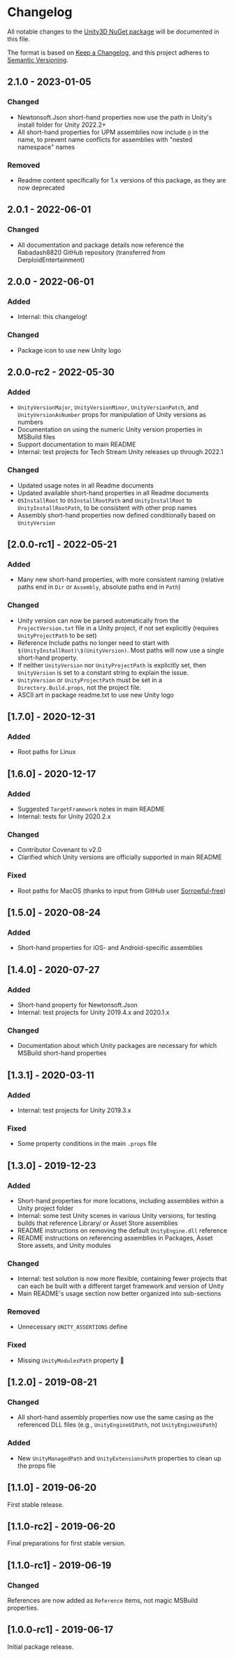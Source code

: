 # Changelog

All notable changes to the [Unity3D NuGet package](https://www.nuget.org/packages/Unity3D/) will be documented in this file.

The format is based on [Keep a Changelog](https://keepachangelog.com/en/1.0.0/),
and this project adheres to [Semantic Versioning](https://semver.org/spec/v2.0.0.html).

## 2.1.0 - 2023-01-05

### Changed

- Newtonsoft.Json short-hand properties now use the path in Unity's install folder for Unity 2022.2+
- All short-hand properties for UPM assemblies now include `@` in the name, to prevent name conflicts for assemblies with "nested namespace" names

### Removed

- Readme content specifically for 1.x versions of this package, as they are now deprecated

## 2.0.1 - 2022-06-01

### Changed

- All documentation and package details now reference the Rabadash8820 GitHub repository (transferred from DerploidEntertainment)

## 2.0.0 - 2022-06-01

### Added

- Internal: this changelog!

### Changed

- Package icon to use new Unity logo

## 2.0.0-rc2 - 2022-05-30

### Added

- `UnityVersionMajor`, `UnityVersionMinor`, `UnityVersionPatch`, and `UnityVersionAsNumber` props for manipulation of Unity versions as numbers
- Documentation on using the numeric Unity version properties in MSBuild files
- Support documentation to main README
- Internal: test projects for Tech Stream Unity releases up through 2022.1

### Changed

- Updated usage notes in all Readme documents
- Updated available short-hand properties in all Readme documents
- `OSInstallRoot` to `OSInstallRootPath` and `UnityInstallRoot` to `UnityInstallRootPath`, to be consistent with other prop names
- Assembly short-hand properties now defined conditionally based on `UnityVersion`

## [2.0.0-rc1] - 2022-05-21

### Added

- Many new short-hand properties, with more consistent naming (relative paths end in `Dir` or `Assembly`, absolute paths end in `Path`)

### Changed

- Unity version can now be parsed automatically from the `ProjectVersion.txt` file in a Unity project, if not set explicitly (requires `UnityProjectPath` to be set)
- Reference Include paths no longer need to start with `$(UnityInstallRoot)\$(UnityVersion)`\. Most paths will now use a single short-hand property.
- If neither `UnityVersion` nor `UnityProjectPath` is explicitly set, then `UnityVersion` is set to a constant string to explain the issue.
- `UnityVersion` or `UnityProjectPath` must be set in a `Directory.Build.props`, not the project file.
- ASCII art in package readme.txt to use new Unity logo

## [1.7.0] - 2020-12-31

### Added

- Root paths for Linux

## [1.6.0] - 2020-12-17

### Added

- Suggested `TargetFramework` notes in main README
- Internal: tests for Unity 2020.2.x

### Changed

- Contributor Covenant to v2.0
- Clarified which Unity versions are officially supported in main README

### Fixed

- Root paths for MacOS (thanks to input from GitHub user [Sorrowful-free](https://github.com/Sorrowful-free))

## [1.5.0] - 2020-08-24

### Added

- Short-hand properties for iOS- and Android-specific assemblies

## [1.4.0] - 2020-07-27

### Added

- Short-hand property for Newtonsoft.Json
- Internal: test projects for Unity 2019.4.x and 2020.1.x

### Changed

- Documentation about which Unity packages are necessary for which MSBuild short-hand properties

## [1.3.1] - 2020-03-11

### Added

- Internal: test projects for Unity 2019.3.x

### Fixed

- Some property conditions in the main `.props` file

## [1.3.0] - 2019-12-23

### Added

- Short-hand properties for more locations, including assemblies within a Unity project folder
- Internal: some test Unity scenes in various Unity versions, for testing builds that reference Library/ or Asset Store assemblies
- README instructions on removing the default `UnityEngine.dll` reference
- README instructions on referencing assemblies in Packages, Asset Store assets, and Unity modules

### Changed

- Internal: test solution is now more flexible, containing fewer projects that can each be built with a different target framework and version of Unity
- Main README's usage section now better organized into sub-sections

### Removed

- Unnecessary `UNITY_ASSERTIONS` define

### Fixed

- Missing `UnityModulesPath` property :facepalm:

## [1.2.0] - 2019-08-21

### Changed

- All short-hand assembly properties now use the same casing as the referenced DLL files (e.g., `UnityEngineUIPath`, not `UnityEngineUiPath`)

### Added

- New `UnityManagedPath` and `UnityExtensionsPath` properties to clean up the props file

## [1.1.0] - 2019-06-20

First stable release.

## [1.1.0-rc2] - 2019-06-20

Final preparations for first stable version.

## [1.1.0-rc1] - 2019-06-19

### Changed

References are now added as `Reference` items, not magic MSBuild properties.

## [1.0.0-rc1] - 2019-06-17

Initial package release.
